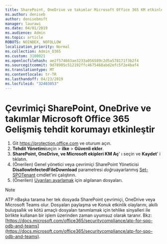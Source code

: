 ```yaml
---
title: SharePoint, OneDrive ve takımlar Microsoft Office 365 KM etkinleştir
ms.author: deniseb
author: denisebmsft
manager: laurawi
ms.date: 04/01/2019
ms.audience: Admin
ms.topic: article
ROBOTS: NOINDEX, NOFOLLOW
localization_priority: Normal
ms.collection: Admin_O365
ms.custom: 3100021
ms.openlocfilehash: ae2f574663ae3233a056589c2d5a578171f3b2f4
ms.sourcegitcommit: 9d78905c512192ffc4675468abd2efc5f2e4baf4
ms.translationtype: MT
ms.contentlocale: tr-TR
ms.lasthandoff: 04/23/2019
ms.locfileid: "32403053"
---
```

# <a name="enable-office-365-advanced-threat-protection-for-sharepoint-online-onedrive-and-microsoft-teams"></a>Çevrimiçi SharePoint, OneDrive ve takımlar Microsoft Office 365 Gelişmiş tehdit korumayı etkinleştir

1. Git https://protection.office.com ve oturum açın.
2. **Tehdit Yönetimi**seçin > **ilke** > **Güvenli ekler**.
3. **SharePoint, OneDrive, ve Microsoft ekipleri KM Aç**' ı seçin ve **Kaydet**' i tıklatın.
4. (Önerilen) Genel yönetici veya çevrimiçi SharePoint Yöneticisi **DisallowInfectedFileDownload** parametresi *doğru*ayarlanmış [Set-SPOTenant](https://docs.microsoft.com/powershell/module/sharepoint-online/Set-SPOTenant?view=sharepoint-ps) cmdlet'ini çalıştırın.
5. (Önerilen) [Uyarıları ayarlamak](https://docs.microsoft.com/office365/securitycompliance/turn-on-atp-for-spo-odb-and-teams#set-up-alerts-for-detected-files) için algılanan dosyaları.

> [!NOTE]
> ATP nBaşka tarama her tek dosyada SharePoint çevrimiçi, OneDrive veya Microsoft Teams olur. Dosyaları paylaşma ve Konuk etkinlik olaylarını, akıllı buluşsallık ve kötü amaçlı dosyaları tanımlamak için tehlike sinyalleri ile birlikte kullanan bir işlem üzerinden zaman uyumsuz olarak taranır. Bkz: [https://docs.microsoft.com/office365/securitycompliance/atp-for-spo-odb-and-teams](https://docs.microsoft.com/office365/securitycompliance/atp-for-spo-odb-and-teams).